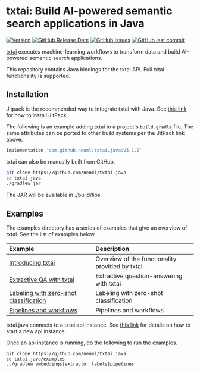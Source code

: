 # txtai: Build AI-powered semantic search applications in Java

[![Version](https://img.shields.io/github/release/neuml/txtai.java.svg?style=flat&color=success)](https://github.com/neuml/txtai.java/releases)
[![GitHub Release Date](https://img.shields.io/github/release-date/neuml/txtai.java.svg?style=flat&color=blue)](https://github.com/neuml/txtai.java/releases)
[![GitHub issues](https://img.shields.io/github/issues/neuml/txtai.java.svg?style=flat&color=success)](https://github.com/neuml/txtai.java/issues)
[![GitHub last commit](https://img.shields.io/github/last-commit/neuml/txtai.java.svg?style=flat&color=blue)](https://github.com/neuml/txtai.java)

[txtai](https://github.com/neuml/txtai) executes machine-learning workflows to transform data and build AI-powered semantic search applications.

This repository contains Java bindings for the txtai API. Full txtai functionality is supported.

## Installation

Jitpack is the recommended way to integrate txtai with Java. See [this link](https://jitpack.io/) for how to install JitPack.

The following is an example adding txtai to a project's `build.gradle` file. The same attributes can be ported to other build systems per the JitPack link above.

```gradle
implementation 'com.github.neuml:txtai.java:v5.1.0'
```

txtai can also be manually built from GitHub.

```bash
git clone https://github.com/neuml/txtai.java
cd txtai.java
./gradlew jar
```

The JAR will be available in ./build/libs

## Examples
The examples directory has a series of examples that give an overview of txtai. See the list of examples below.

| Example     |      Description      |
|:----------|:-------------|
| [Introducing txtai](https://github.com/neuml/txtai.java/blob/master/examples/src/main/java/EmbeddingsDemo.java) | Overview of the functionality provided by txtai |
| [Extractive QA with txtai](https://github.com/neuml/txtai.java/blob/master/examples/src/main/java/ExtractorDemo.java) | Extractive question-answering with txtai |
| [Labeling with zero-shot classification](https://github.com/neuml/txtai.java/blob/master/examples/src/main/java/LabelsDemo.java) | Labeling with zero-shot classification |
| [Pipelines and workflows](https://github.com/neuml/txtai.java/blob/master/examples/src/main/java/PipelinesDemo.java) | Pipelines and workflows |

txtai.java connects to a txtai api instance. See [this link](https://github.com/neuml/txtai#api) for details on how to start a new api instance.

Once an api instance is running, do the following to run the examples.

```
git clone https://github.com/neuml/txtai.java
cd txtai.java/examples
../gradlew embeddings|extractor|labels|pipelines
```
